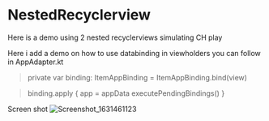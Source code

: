 # NestedRecyclerview
Here is a demo using 2 nested recyclerviews simulating CH play

Here i add a demo on how to use databinding in viewholders you can follow in AppAdapter.kt

> private var binding: ItemAppBinding = ItemAppBinding.bind(view)

> binding.apply {
>      app = appData
>      executePendingBindings()
>  }

Screen shot
![Screenshot_1631461123](https://user-images.githubusercontent.com/89647236/132994080-d2749167-2a81-4525-8626-7b0ea77f3814.png)

